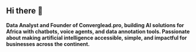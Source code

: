 ## Hi there 👋

**Data Analyst and Founder of Converglead.pro, building AI solutions for Africa with chatbots, voice agents, and data annotation tools. Passionate about making artificial intelligence accessible, simple, and impactful for businesses across the continent.**


  

  

